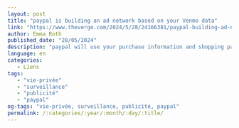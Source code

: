 ```yaml
---
layout: post
title: "paypal is building an ad network based on your Venmo data"
link: "https://www.theverge.com/2024/5/28/24166381/paypal-building-ad-network-transaction-data"
author: Emma Roth
published_date: "28/05/2024"
description: "paypal will use your purchase information and shopping patterns to sell targeted ads."
language: en
categories:
   - Liens
tags:
   - "vie-privée"
   - "surveillance"
   - "publicité"
   - "paypal"
og-tags: "vie-privée, surveillance, publicité, paypal"
permalink: /:categories/:year/:month/:day/:title/
---
```

